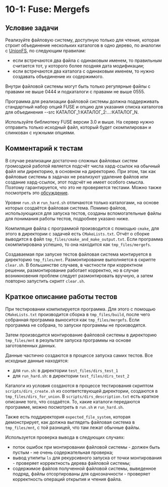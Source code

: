 # 10-1: Fuse: Mergefs

## Условие задачи

Реализуйте файловую систему, доступную только для чтения, которая строит объединение нескольких
каталогов в одно дерево, по аналогии с [UnionFS](https://ru.wikipedia.org/wiki/UnionFS),
по следующим правилам:
- если встречаются два файла с одинаковым именем, то правильным считается тот, у которого более
поздняя дата модификации;
- если встречаются два каталога с одинаковым именем, то нужно создавать объединение их содержимого.

Внутри файловой системы могут быть только регулярные файлы с правами не выше 0444 и подкаталоги
с правами не выше 0555.

Программа для реализации файловой системы должна поддерживать стандартный набор опций FUSE и опцию
для указания списка каталогов для объединения --src КАТАЛОГ\_1:КАТАЛОГ\_2:...:КАТАЛОГ\_N.

Используйте библиотеку FUSE версии 3.0 и выше. На сервер нужно отправить только исходный файл,
который будет скомпилирован и слинкован с нужными опциями.

## Комментарий к тестам

В случае реализации достаточно сложных файловых систем громоздкой работой является
подсчёт числа хард-ссылок на обычный файл или директорию, в основном на директорию.
При этом, так как файловые системы в задачах не реализуют удаление файлов или создание хард-ссылок,
этот подсчёт не имеет особого смысла.
Поэтому гарантируется, что это не проверяется тестами.
Можно также посмотреть это
[обсуждение](https://stackoverflow.com/questions/62264562/what-to-set-for-st-nlink-as-attribute-when-implementing-fuse).

Уровни `run.sh` и `run_hard.sh` отличаются только каталогами,
на основе которых создаётся файловая система.
Помимо файлов, использующихся для запуска тестов, созданы вспомогательные файлы
для понимания работы тестов, подробнее указано ниже.

Компиляция файла с программой производится с помощью `cmake`,
для этого в директории с задачей есть `CMakeLists.txt`.
Отчёт о сборке выводится в файл `tmp_files/cmake_and_make_output.txt`.
Если программа скомпилирована успешно, то она находится как `tmp_files/mergefs`.

Создаваемая при запуске тестов файловая система монтируется в директорию `tmp_files/mnt`.
Размонтирование выполняется в скрипте `clear.sh`. В большинстве случаев,
в частности при корректном решении, размонтирование работает корректно,
но в случае возникновения проблем следует размонтировать вручную,
а затем повторно запустить скрипт `clear.sh`.

## Краткое описание работы тестов

При тестировании компилируется программа.
Для этого с помощью `CMakeLists.txt` производится сборка в `tmp_files/build`,
после чего собранная программа выносится как `tmp_files/mergefs`.
Если программа не собрана, то запуски программы не производятся.

Затем производится монтирование файловой системы в директорию `tmp_files/mnt`
в результате запуска программы на основе заготовленных данных.

Данные частично создаются в процессе запуска самих тестов.
Все исходные данные находятся:
- для `run.sh`: в директории `test_files/dirs_test_1`
- для `run_hard.sh`: в директории `test_files/dirs_test_2`

Каталоги из условия создаются в процессе тестирования скриптом `scripts/dirs_create.sh`
из соответствующей директории, создаются в `tmp_files/dirs_for_union`.
В `scripts/dirs_description.txt` есть краткое описание того, что создаётся.
То, какие каталоги передаются программе, можно посмотреть в `run.sh` и `run_hard.sh`.

Также есть поддиректория `expected_file_system`, которая демонстрирует, как должна
выглядеть файловая система в `tmp_files/mnt`, с той разницей, что там лежат обычные файлы.

Используется проверка вывода в следующих случаях:
- поток ошибок при монтировании файловой системы -
должен быть пустым - не очень содержательная проверка;
- вывод утилиты `ls` для рекурсивного запуска от точки монтирования -
проверяет корректность дерева файловой системы;
- содержимое файлов полученной файловой системы, выведенное подряд, файлы отсортированы
для однозначности - проверяет корректность операций открытия и чтения файла.
